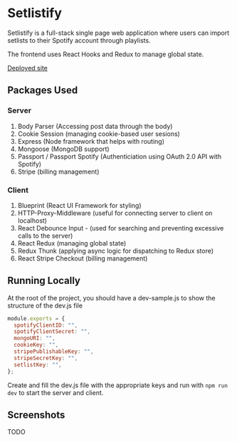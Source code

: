 # Setlistify

Setlistify is a full-stack single page web application where users can import setlists to their Spotify account through playlists.

The frontend uses React Hooks and Redux to manage global state.

[Deployed site](http://setlistify-prod.herokuapp.com)

## Packages Used
### Server

1. Body Parser (Accessing post data through the body)
2. Cookie Session (managing cookie-based user sesions)
3. Express (Node framework that helps with routing)
4. Mongoose (MongoDB support)
5. Passport / Passport Spotify (Authenticiation using OAuth 2.0 API with Spotify)
6. Stripe (billing management)

### Client
1. Blueprint (React UI Framework for styling)
2. HTTP-Proxy-Middleware (useful for connecting server to client on localhost)
3. React Debounce Input - (used for searching and preventing excessive calls to the server)
4. React Redux (managing global state)
5. Redux Thunk (applying async logic for dispatching to Redux store)
6. React Stripe Checkout (billing management)

## Running Locally
At the root of the project, you should have a dev-sample.js to show the structure of the dev.js file

```js
module.exports = {
  spotifyClientID: "",
  spotifyClientSecret: "",
  mongoURI: "",
  cookieKey: "",
  stripePublishableKey: "",
  stripeSecretKey: "",
  setlistKey: "",
};
```

Create and fill the dev.js file with the appropriate keys and run with ```npm run dev``` to start the server and client.

## Screenshots

TODO
###
